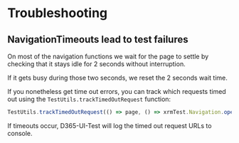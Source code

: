 # Troubleshooting

## NavigationTimeouts lead to test failures
On most of the navigation functions we wait for the page to settle by checking that it stays idle for 2 seconds without interruption.

If it gets busy during those two seconds, we reset the 2 seconds wait time.

If you nonetheless get time out errors, you can track which requests timed out using the `TestUtils.trackTimedOutRequest` function:

```javascript
TestUtils.trackTimedOutRequest(() => page, () => xrmTest.Navigation.openAppById("3a5ff736-45a5-4318-a05e-c8a98761e64a"));
```

If timeouts occur, D365-UI-Test will log the timed out request URLs to console.